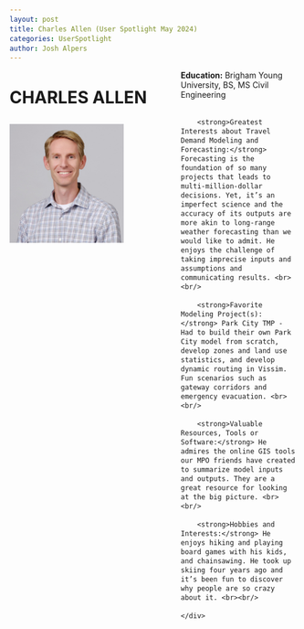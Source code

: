 ```yaml
---
layout: post
title: Charles Allen (User Spotlight May 2024)
categories: UserSpotlight
author: Josh Alpers 
---
```


<div class="header">
    <div class="header-image">
        <p style="font-size: 22pt; font-weight: bold;">CHARLES ALLEN</p>
        <img src="../images/Charles.jpg" width="200px" alt="Charles Allen" />
    </div>
    <div class="header-content">
        <strong>Education:</strong> Brigham Young University, BS, MS Civil Engineering <br><br/>

        <strong>Greatest Interests about Travel Demand Modeling and Forecasting:</strong> Forecasting is the foundation of so many projects that leads to multi-million-dollar decisions. Yet, it’s an imperfect science and the accuracy of its outputs are more akin to long-range weather forecasting than we would like to admit. He enjoys the challenge of taking imprecise inputs and assumptions and communicating results. <br><br/>

        <strong>Favorite Modeling Project(s):</strong> Park City TMP - Had to build their own Park City model from scratch, develop zones and land use statistics, and develop dynamic routing in Vissim. Fun scenarios such as gateway corridors and emergency evacuation. <br><br/>

        <strong>Valuable Resources, Tools or Software:</strong> He admires the online GIS tools our MPO friends have created to summarize model inputs and outputs. They are a great resource for looking at the big picture. <br><br/>

        <strong>Hobbies and Interests:</strong> He enjoys hiking and playing board games with his kids, and chainsawing. He took up skiing four years ago and it’s been fun to discover why people are so crazy about it. <br><br/> 

    </div>
</div>

<style>
    .header {
        display: flex;
        flex-wrap: wrap;
    }

    .header-image {
        flex: 0 0 300px;
        text-align: left;
    }

    .header-content {
        flex: 1;
    }

    .header-image img {
        max-width: 200%;
    }
</style>
